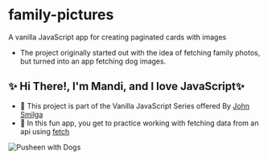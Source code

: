# family-pictures
A vanilla JavaScript app for creating paginated cards with images

- The project originally started out with the idea of fetching family photos, but turned into an app fetching dog images. 

## ✨ Hi There!, I'm Mandi, and I love JavaScript✨

- 🤸 This project is part of the Vanilla JavaScript Series offered By [John Smilga](https://www.udemy.com/share/101xFEAEUbcFlWTHw=/)
- 🤸 In this fun app, you get to practice working with fetching data from an api using [fetch](https://developer.mozilla.org/en-US/docs/Web/API/Fetch_API/Basic_concepts)



![Pusheen with Dogs](https://image.freepik.com/free-vector/cute-english-bulldog-cartoon-icon_42750-685.jpg)

